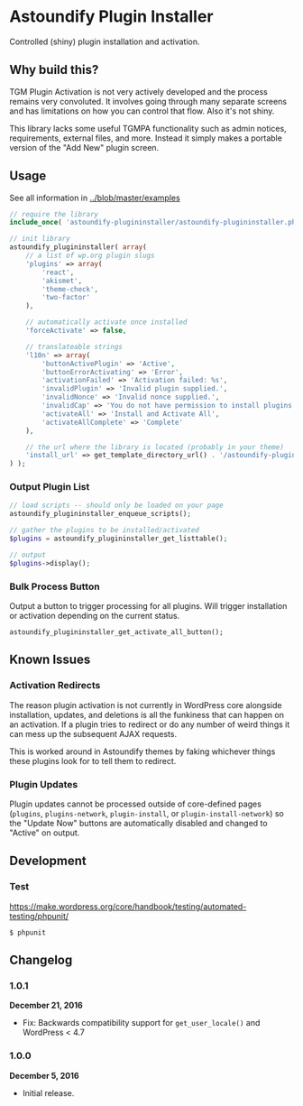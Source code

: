 # Astoundify Plugin Installer

Controlled (shiny) plugin installation and activation.

## Why build this?

TGM Plugin Activation is not very actively developed and the process remains very convoluted. It involves going through many separate screens and has limitations on how you can control that flow. Also it's not shiny.

This library lacks some useful TGMPA functionality such as admin notices, requirements, external files, and more. Instead it simply makes a portable version of the "Add New" plugin screen.

## Usage

See all information in [../blob/master/examples](../blob/master/examples)

```php
// require the library
include_once( 'astoundify-plugininstaller/astoundify-plugininstaller.php' );

// init library
astoundify_plugininstaller( array(
	// a list of wp.org plugin slugs
	'plugins' => array( 
		'react', 
		'akismet', 
		'theme-check',
		'two-factor'
	),

	// automatically activate once installed
	'forceActivate' => false,

	// translateable strings
	'l10n' => array(
		'buttonActivePlugin' => 'Active',
		'buttonErrorActivating' => 'Error',
		'activationFailed' => 'Activation failed: %s',
		'invalidPlugin' => 'Invalid plugin supplied.',
		'invalidNonce' => 'Invalid nonce supplied.',
		'invalidCap' => 'You do not have permission to install plugins on this site.',
		'activateAll' => 'Install and Activate All',
		'activateAllComplete' => 'Complete'
	),

	// the url where the library is located (probably in your theme)
	'install_url' => get_template_directory_url() . '/astoundify-plugininstaller'
) );
```

### Output Plugin List

```php
// load scripts -- should only be loaded on your page
astoundify_plugininstaller_enqueue_scripts();

// gather the plugins to be installed/activated
$plugins = astoundify_plugininstaller_get_listtable();

// output
$plugins->display();
```

### Bulk Process Button

Output a button to trigger processing for all plugins. Will trigger installation or activation depending on the current status.

```
astoundify_plugininstaller_get_activate_all_button();
```

## Known Issues

### Activation Redirects

The reason plugin activation is not currently in WordPress core alongside installation, updates, and deletions is all the funkiness that can happen on an activation. If a plugin tries to redirect or do any number of weird things it can mess up the subsequent AJAX requests.

This is worked around in Astoundify themes by faking whichever things these plugins look for to tell them to redirect. 

### Plugin Updates

Plugin updates cannot be processed outside of core-defined pages (`plugins`, `plugins-network`, `plugin-install`, or `plugin-install-network`) so the "Update Now" buttons are automatically disabled and changed to "Active" on output.

## Development

### Test

https://make.wordpress.org/core/handbook/testing/automated-testing/phpunit/

```
$ phpunit
```

## Changelog

### 1.0.1

**December 21, 2016**

- Fix: Backwards compatibility support for `get_user_locale()` and WordPress < 4.7

### 1.0.0

**December 5, 2016**

- Initial release.
